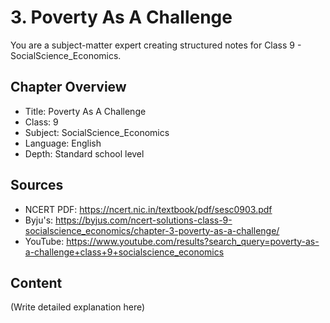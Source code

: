 # 3. Poverty As A Challenge

You are a subject-matter expert creating structured notes for Class 9 - SocialScience_Economics.

## Chapter Overview
- Title: Poverty As A Challenge
- Class: 9
- Subject: SocialScience_Economics
- Language: English
- Depth: Standard school level

## Sources
- NCERT PDF: https://ncert.nic.in/textbook/pdf/sesc0903.pdf
- Byju's: https://byjus.com/ncert-solutions-class-9-socialscience_economics/chapter-3-poverty-as-a-challenge/
- YouTube: https://www.youtube.com/results?search_query=poverty-as-a-challenge+class+9+socialscience_economics

## Content
(Write detailed explanation here)
